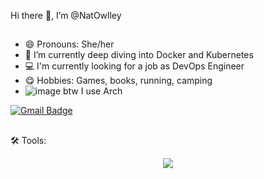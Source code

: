 Hi there 👋, I’m @NatOwlley
##
- 😄 Pronouns: She/her
- 🌱 I’m currently deep diving into Docker and Kubernetes
- 💻 I'm  currently looking for a job as DevOps Engineer
- 😋 Hobbies: Games, books, running, camping
-  ![image](https://github.com/user-attachments/assets/0458d0d2-0774-4823-b664-39da9c7a977d) btw I use Arch


[![Gmail Badge](https://img.shields.io/badge/-Gmail-d14836?style=flat-square&logo=Gmail&logoColor=white&link=mail@xl42lx@gmail.com)](mailto:mail@xl42lx@gmail.com)


## 
🛠 Tools:
<p align="center">
  <a href="https://skillicons.dev">
    <img src="https://skillicons.dev/icons?i=git,kubernetes,docker,vim,python," />
  </a>
</p>

